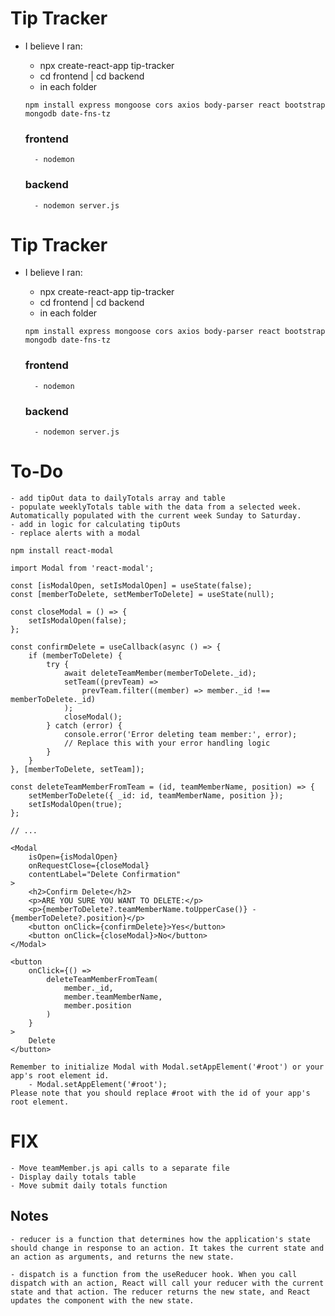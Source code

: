 # Tip Tracker
- I believe I ran:
	- npx create-react-app tip-tracker
	- cd frontend | cd backend
	- in each folder
	```
	npm install express mongoose cors axios body-parser react bootstrap mongodb date-fns-tz
	```

	### frontend
		- nodemon

	### backend
		- nodemon server.js

# Tip Tracker
- I believe I ran:
	- npx create-react-app tip-tracker
	- cd frontend | cd backend
	- in each folder
	```
	npm install express mongoose cors axios body-parser react bootstrap mongodb date-fns-tz
	```

	### frontend
		- nodemon

	### backend
		- nodemon server.js


# To-Do
	- add tipOut data to dailyTotals array and table
	- populate weeklyTotals table with the data from a selected week. Automatically populated with the current week Sunday to Saturday.
	- add in logic for calculating tipOuts
	- replace alerts with a modal
```
npm install react-modal

import Modal from 'react-modal';

const [isModalOpen, setIsModalOpen] = useState(false);
const [memberToDelete, setMemberToDelete] = useState(null);

const closeModal = () => {
    setIsModalOpen(false);
};

const confirmDelete = useCallback(async () => {
    if (memberToDelete) {
        try {
            await deleteTeamMember(memberToDelete._id);
            setTeam((prevTeam) =>
                prevTeam.filter((member) => member._id !== memberToDelete._id)
            );
            closeModal();
        } catch (error) {
            console.error('Error deleting team member:', error);
            // Replace this with your error handling logic
        }
    }
}, [memberToDelete, setTeam]);

const deleteTeamMemberFromTeam = (id, teamMemberName, position) => {
    setMemberToDelete({ _id: id, teamMemberName, position });
    setIsModalOpen(true);
};

// ...

<Modal
    isOpen={isModalOpen}
    onRequestClose={closeModal}
    contentLabel="Delete Confirmation"
>
    <h2>Confirm Delete</h2>
    <p>ARE YOU SURE YOU WANT TO DELETE:</p>
    <p>{memberToDelete?.teamMemberName.toUpperCase()} - {memberToDelete?.position}</p>
    <button onClick={confirmDelete}>Yes</button>
    <button onClick={closeModal}>No</button>
</Modal>

<button
    onClick={() =>
        deleteTeamMemberFromTeam(
            member._id,
            member.teamMemberName,
            member.position
        )
    }
>
    Delete
</button>

Remember to initialize Modal with Modal.setAppElement('#root') or your app's root element id.
	- Modal.setAppElement('#root');
Please note that you should replace #root with the id of your app's root element.
```


# FIX
	- Move teamMember.js api calls to a separate file
	- Display daily totals table
	- Move submit daily totals function


## Notes
	- reducer is a function that determines how the application's state should change in response to an action. It takes the current state and an action as arguments, and returns the new state.

	- dispatch is a function from the useReducer hook. When you call dispatch with an action, React will call your reducer with the current state and that action. The reducer returns the new state, and React updates the component with the new state.